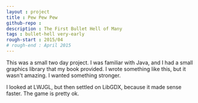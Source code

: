 ```yaml
---
layout : project
title : Pew Pew Pew
github-repo : 
description : The First Bullet Hell of Many
tags : bullet-hell very-early
rough-start : 2015/04
# rough-end : April 2015
---
```


This was a small two day project. I was familiar with Java, and I had a small graphics library
that my book provided. I wrote something like this, but it wasn't amazing. I wanted something stronger.

I looked at LWJGL, but then settled on LibGDX, because it made sense faster.
The game is pretty ok.
